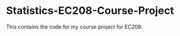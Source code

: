 Statistics-EC208-Course-Project
===============================

This contains the code for my course project for EC208.
